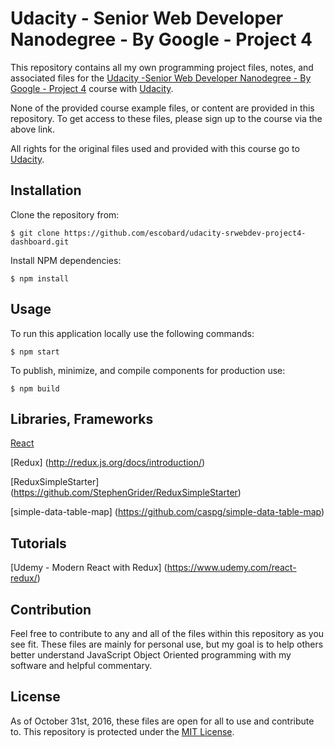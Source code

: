 # Udacity - Senior Web Developer Nanodegree - By Google - Project 4
This repository contains all my own programming project files, notes, and associated files for the [Udacity -Senior Web Developer Nanodegree - By Google - Project 4](https://www.udacity.com/course/senior-web-developer-nanodegree-by-google--nd802) course with [Udacity](https://www.udacity.com/). 

None of the provided course example files, or content are provided in this repository. To get access to these files, please sign up to the course via the above link.

All rights for the original files used and provided with this course go to 
[Udacity](https://www.udacity.com/).  
## Installation

Clone the repository from: 
```
$ git clone https://github.com/escobard/udacity-srwebdev-project4-dashboard.git
```

Install NPM dependencies:
```
$ npm install
```

## Usage

To run this application locally use the following commands:

```
$ npm start
```

To publish, minimize, and compile components for production use:

```
$ npm build
```

## Libraries, Frameworks

[React](https://facebook.github.io/react/)

[Redux] (http://redux.js.org/docs/introduction/)

[ReduxSimpleStarter] (https://github.com/StephenGrider/ReduxSimpleStarter)

[simple-data-table-map] (https://github.com/caspg/simple-data-table-map)

##  Tutorials

[Udemy - Modern React with Redux] (https://www.udemy.com/react-redux/)

## Contribution
Feel free to contribute to any and all of the files within this repository as you see fit. These files are mainly for personal use, but my goal is to help others better understand JavaScript Object Oriented programming with my software and helpful commentary.

## License
As of October 31st, 2016, these files are open for all to use and contribute to. This repository is protected under the [MIT License](http://choosealicense.com/licenses/mit/).